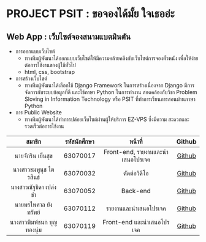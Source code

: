 # **PROJECT PSIT : ขอจองได้มั้ย ใจเธออ่ะ**
##  Web App : เว็บไซต์จองสนามแบตมินตัน



* การออกแบบเว็บไซต์
	* ทางทีมผู้พัฒนาได้ออกแบบเว็บไซต์ให้มีความคล้ายคลึงกับเว็บไซต์การจองตั๋วหนัง เพื่อให้ง่ายต่อการใช้งานของผู้ใช้ทั่วไป 
    * html, css, bootstrap
* การสร้างเว็บไซต์
   * ทางทีมผู้พัฒนาได้เลือกใช้ Django Framework ในการสร้างเนื่องจาก Django มีการจัดการกับระบบข้อมูลที่ดี และใช้ภาษา Python ในการทำงาน สอดคล้องกับวิชา Problem Sloving in Information Technology หรือ PSIT ที่ทำการเรียนการสอนผ่านภาษา Python
* การ Public Website
    * ทางทีมผู้พัฒนาได้ทำการปล่อยเว็บไซต์ผ่านผู้ให้บริการ EZ-VPS ซึ่งมีความ
สะดวกและรวดเร็วต่อการใช้งาน



สมาชิก | รหัสนักศึกษา | หน้าที่ | Github |
:--------:|:-----------:|:-------:|:--------:|
นายจักริน  เย็นสุข | 63070017 | Front\-end, รายงานและนำเสนอโปรเจค | [Github](https://github.com/larkingz01) |
นางสาวชมพูนุช  ไตรสินธ์ | 63070032 | ตัดต่อวิดีโอ | [Github](https://github.com/63070032)|
นางสาวณัฐธิดา เปล่งขำ | 63070052 | Back\-end | [Github](https://github.com/63070052) |
นายพรไพศาล  ยังทรัพย์ | 63070112 | รายงานและนำเสนอโปรเจค | [Github](https://github.com/it63070112) |
นางสาวพิมพ์ชนก  บุญทองนุ่ม | 63070119 | Front-end และนำเสนอโปรเจค| [Github](https://github.com/Pimchanok119) |

